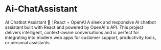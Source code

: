 # Ai-ChatAssistant
AI Chatbot Assistant 🤖 | React + OpenAI  A sleek and responsive AI chatbot assistant built with React and powered by OpenAI's API. This project delivers intelligent, context-aware conversations and is perfect for integrating into modern web apps for customer support, productivity tools, or personal assistants.  
